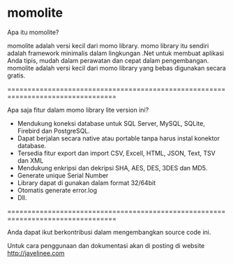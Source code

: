 # momolite

Apa itu momolite?

momolite adalah versi kecil dari momo library. momo library itu sendiri adalah framework minimalis dalam lingkungan .Net untuk membuat aplikasi Anda tipis, mudah dalam perawatan dan cepat dalam pengembangan. momolite adalah versi kecil dari momo library yang bebas digunakan secara gratis.

=================================================================================

Apa saja fitur dalam momo library lite version ini?

- Mendukung koneksi database untuk SQL Server, MySQL, SQLite, Firebird dan PostgreSQL.
- Dapat berjalan secara native atau portable tanpa harus instal konektor database.
- Tersedia fitur export dan import CSV, Excell, HTML, JSON, Text, TSV dan XML
- Mendukung enkripsi dan dekripsi SHA, AES, DES, 3DES dan MD5.
- Generate unique Serial Number
- Library dapat di gunakan dalam format 32/64bit 
- Otomatis generate error.log
- Dll.   

=================================================================================

Anda dapat ikut berkontribusi dalam mengembangkan source code ini.

Untuk cara penggunaan dan dokumentasi akan di posting di website http://javelinee.com

